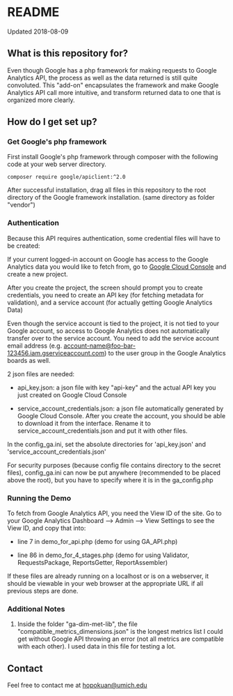 # README #

Updated 2018-08-09

## What is this repository for? ##

  Even though Google has a php framework for making requests to Google Analytics API, the process as well as the data returned is still quite convoluted. This "add-on" encapsulates the framework and make Google Analytics API call more intuitive, and transform returned data to one that is organized more clearly.

## How do I get set up? ##

### Get Google's php framework ###

First install Google's php framework through composer with the following code at your web server directory.

```composer require google/apiclient:^2.0```

After successful installation, drag all files in this repository to the root directory of the Google framework installation. (same directory as folder "vendor")

### Authentication ###

Because this API requires authentication, some credential files will have to be created:

If your current logged-in account on Google has access to the Google Analytics data you would like to fetch from, go to [Google Cloud Console](https://console.cloud.google.com/) and create a new project.

After you create the project, the screen should prompt you to create credentials, you need to create an API key (for fetching metadata for validation), and a service account (for actually getting Google Analytics Data)

Even though the service account is tied to the project, it is not tied to your Google account, so access to Google Analytics does not automatically transfer over to the service account. You need to add the service account email address (e.g. account-name@foo-bar-123456.iam.gserviceaccount.com) to the user group in the Google Analytics boards as well.

2 json files are needed:

* api_key.json: a json file with key "api-key" and the actual API key you just created on Google Cloud Console

* service\_account\_credentials.json: a json file automatically generated by Google Cloud Console. After you create the account, you should be able to download it from the interface. Rename it to service_account_credentials.json and put it with other files.

In the config_ga.ini, set the absolute directories for 'api_key.json' and 'service\_account\_credentials.json'

For security purposes (because config file contains directory to the secret files), config_ga.ini can now be put anywhere (recommended to be placed above the root), but you have to specify where it is in the ga_config.php

### Running the Demo ###

To fetch from Google Analytics API, you need the View ID of the site. Go to your Google Analytics Dashboard --> Admin --> View Settings to see the View ID, and copy that into:

* line 7 in demo\_for\_api.php (demo for using GA_API.php)

* line 86 in demo\_for\_4\_stages.php (demo for using Validator, RequestsPackage, ReportsGetter, ReportAssembler)

If these files are already running on a localhost or is on a webserver, it should be viewable in your web browser at the appropriate URL if all previous steps are done.

### Additional Notes ###

1. Inside the folder "ga-dim-met-lib", the file "compatible\_metrics\_dimensions.json" is the longest metrics list I could get without Google API throwing an error (not all metrics are compatible with each other). I used data in this file for testing a lot.

## Contact ##

Feel free to contact me at hopokuan@umich.edu
